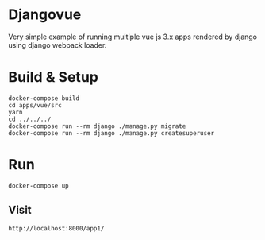 # Djangovue

Very simple example of running multiple vue js 3.x apps rendered by django using django webpack loader.


# Build & Setup

    docker-compose build
    cd apps/vue/src
    yarn
    cd ../../../
    docker-compose run --rm django ./manage.py migrate
    docker-compose run --rm django ./manage.py createsuperuser

# Run

    docker-compose up

## Visit 

    http://localhost:8000/app1/
